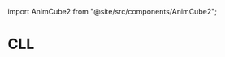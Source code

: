 import AnimCube2 from "@site/src/components/AnimCube2";

# CLL

<AnimCube2 params="buttonbar=0&position=lluuu&scale=6&hint=10&hintborder=1&facelets=yrogwwwwbbybrgygogoobryr" width="400px" height="400px" />
